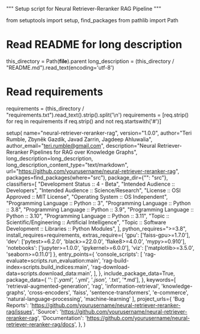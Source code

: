 """
Setup script for Neural Retriever-Reranker RAG Pipeline
"""

from setuptools import setup, find_packages
from pathlib import Path

# Read README for long description
this_directory = Path(__file__).parent
long_description = (this_directory / "README.md").read_text(encoding='utf-8')

# Read requirements
requirements = (this_directory / "requirements.txt").read_text().strip().split('\n')
requirements = [req.strip() for req in requirements if req.strip() and not req.startswith('#')]

setup(
    name="neural-retriever-reranker-rag",
    version="1.0.0",
    author="Teri Rumble, Zbyněk Gazdík, Javad Zarrin, Jagdeep Ahluwalia",
    author_email="teri.rumble@gmail.com",
    description="Neural Retriever-Reranker Pipelines for RAG over Knowledge Graphs",
    long_description=long_description,
    long_description_content_type="text/markdown",
    url="https://github.com/yourusername/neural-retriever-reranker-rag",
    packages=find_packages(where="src"),
    package_dir={"": "src"},
    classifiers=[
        "Development Status :: 4 - Beta",
        "Intended Audience :: Developers",
        "Intended Audience :: Science/Research",
        "License :: OSI Approved :: MIT License",
        "Operating System :: OS Independent",
        "Programming Language :: Python :: 3",
        "Programming Language :: Python :: 3.8",
        "Programming Language :: Python :: 3.9",
        "Programming Language :: Python :: 3.10",
        "Programming Language :: Python :: 3.11",
        "Topic :: Scientific/Engineering :: Artificial Intelligence",
        "Topic :: Software Development :: Libraries :: Python Modules",
    ],
    python_requires=">=3.8",
    install_requires=requirements,
    extras_require={
        'gpu': ['faiss-gpu>=1.7.0'],
        'dev': ['pytest>=6.2.0', 'black>=22.0.0', 'flake8>=4.0.0', 'mypy>=0.910'],
        'notebooks': ['jupyter>=1.0.0', 'ipykernel>=6.0.0'],
        'viz': ['matplotlib>=3.5.0', 'seaborn>=0.11.0']
    },
    entry_points={
        'console_scripts': [
            'rag-evaluate=scripts.run_evaluation:main',
            'rag-build-index=scripts.build_indices:main',
            'rag-download-data=scripts.download_data:main',
        ],
    },
    include_package_data=True,
    package_data={
        '': ['*.yaml', '*.yml', '*.json', '*.txt', '*.md'],
    },
    keywords=[
        'retrieval-augmented-generation', 'rag', 'information-retrieval', 
        'knowledge-graphs', 'cross-encoders', 'faiss', 'sentence-transformers',
        'e-commerce', 'natural-language-processing', 'machine-learning'
    ],
    project_urls={
        'Bug Reports': 'https://github.com/yourusername/neural-retriever-reranker-rag/issues',
        'Source': 'https://github.com/yourusername/neural-retriever-reranker-rag',
        'Documentation': 'https://github.com/yourusername/neural-retriever-reranker-rag/docs',
    },
)
